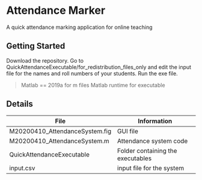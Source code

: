 # Attendance Marker
A quick attendance marking application for online teaching 
## Getting Started
Download the repository. Go to QuickAttendanceExecutable/for_redistribution_files_only and edit the input file for the names and roll numbers of your students. Run the exe file.  
> Matlab == 2019a for m files
> Matlab runtime for executable
## Details
| File | Information |
|-------|------------|
| M20200410_AttendanceSystem.fig  | GUI file  | 
| M20200410_AttendanceSystem.m  | Attendance system code  | 
| QuickAttendanceExecutable  | Folder containing the executables  | 
| input.csv  | input file for the system | 
